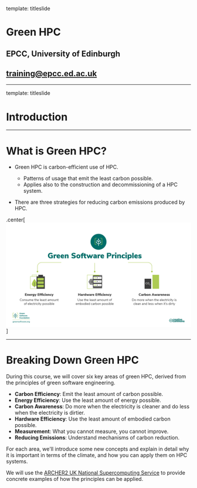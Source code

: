 template: titleslide

# Green HPC
## EPCC, University of Edinburgh
## training@epcc.ed.ac.uk



---
template: titleslide
# Introduction



---
# What is Green HPC?

- Green HPC is carbon-efficient use of HPC.
  - Patterns of usage that emit the least carbon possible.
  - Applies also to the construction and decommissioning of a HPC system.

- There are three strategies for reducing carbon emissions produced by HPC.

.center[![:scale_img 80%](green_software_principles.png)]



---
# Breaking Down Green HPC

During this course, we will cover six key areas of green HPC, derived from the principles of
green software engineering.

- **Carbon Efficiency**: Emit the least amount of carbon possible.
- **Energy Efficiency**: Use the least amount of energy possible.
- **Carbon Awareness**: Do more when the electricity is cleaner and do less when the electricity is dirtier.
- **Hardware Efficiency**: Use the least amount of embodied carbon possible.
- **Measurement**: What you cannot measure, you cannot improve.
- **Reducing Emissions**: Understand mechanisms of carbon reduction.

For each area, we'll introduce some new concepts and explain in detail why it is important in terms of the climate,
and how you can apply them on HPC systems.

We will use the [ARCHER2 UK National Supercomputing Service](https://www.archer2.ac.uk) to provide concrete examples of how
the principles can be applied.